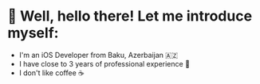 # 👋 Well, hello there! Let me introduce myself:

- I'm an iOS Developer from Baku, Azerbaijan 🇦🇿
- I have close to 3 years of professional experience 🍏
- I don't like coffee ☕️
